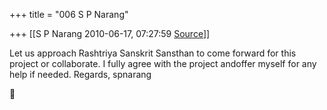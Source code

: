 +++
title = "006 S P Narang"

+++
[[S P Narang	2010-06-17, 07:27:59 [Source](https://groups.google.com/g/bvparishat/c/fO-0-1lqvNU)]]



Let us approach Rashtriya Sanskrit Sansthan to come forward for this project or collaborate. I fully agree with the project andoffer myself for any help if needed. Regards, spnarang




